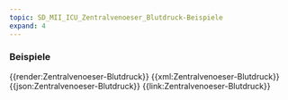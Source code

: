 ```yaml
---
topic: SD_MII_ICU_Zentralvenoeser_Blutdruck-Beispiele
expand: 4
---
```

### Beispiele


<tabs>
    <tab title="Übersicht">      
        {{render:Zentralvenoeser-Blutdruck}}
    </tab>
    <tab title="XML">      
        {{xml:Zentralvenoeser-Blutdruck}}
    </tab>
    <tab title="JSON">
        {{json:Zentralvenoeser-Blutdruck}}
    </tab>
    <tab title="Link">
        {{link:Zentralvenoeser-Blutdruck}}
    </tab>
</tabs>
